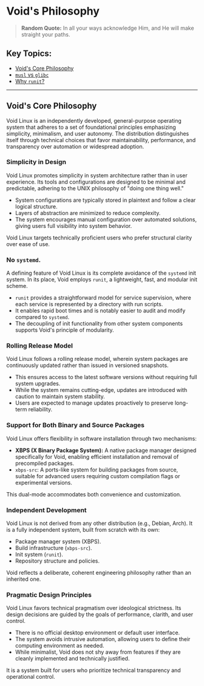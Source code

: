 # Void's Philosophy

> **Random Quote:** In all your ways acknowledge Him, and He will make straight your paths.

## Key Topics:

+ [Void's Core Philosophy](#voids-core-philosophy)
+ [`musl` vs `glibc`](#musl-vs-glibc)
+ [Why `runit`?](#why-runit)

---

## Void's Core Philosophy

Void Linux is an independently developed, general-purpose operating system that adheres to a set of foundational principles emphasizing simplicity, minimalism, and user autonomy. The distribution distinguishes itself through technical choices that favor maintainability, performance, and transparency over automation or widespread adoption.

### Simplicity in Design

Void Linux promotes simplicity in system architecture rather than in user experience. Its tools and configurations are designed to be minimal and predictable, adhering to the UNIX philosophy of "doing one thing well."

+ System configurations are typically stored in plaintext and follow a clear logical structure.
+ Layers of abstraction are minimized to reduce complexity.
+ The system encourages manual configuration over automated solutions, giving users full visibility into system behavior.

Void Linux targets technically proficient users who prefer structural clarity over ease of use.

### No `systemd`.

A defining feature of Void Linux is its complete avoidance of the `systemd` init system. In its place, Void employs `runit`, a lightweight, fast, and modular init scheme.

+ `runit` provides a straightforward model for service supervision, where each service is represented by a directory with run scripts.
+ It enables rapid boot times  and is notably easier to audit and modify compared to `systemd`.
+ The decoupling of init functionality from other system components supports Void's principle of modularity.

### Rolling Release Model

Void Linux follows a rolling release model, wherein system packages are continuously updated rather than issued in versioned snapshots.

+ This ensures access to the latest software versions without requiring full system upgrades.
+ While the system remains cutting-edge, updates are introduced with caution to maintain system stability.
+ Users are expected to manage updates proactively to preserve long-term reliability.

### Support for Both Binary and Source Packages

Void Linux offers flexibility in software installation through two mechanisms:

+ **XBPS (X Binary Package System):** A native package manager designed specifically for Void, enabling efficient installation and removal of precompiled packages.
+ `xbps-src`: A ports-like system for building packages from source, suitable for advanced users requiring custom compilation flags or experimental versions.

This dual-mode accommodates both convenience and customization.

### Independent Development

Void Linux is not derived from any other distribution (e.g., Debian, Arch). It is a fully independent system, built from scratch with its own:

+ Package manager system (XBPS).
+ Build infrastructure (`xbps-src`).
+ Init system (`runit`).
+ Repository structure and policies.

Void reflects a deliberate, coherent engineering philosophy rather than an inherited one.

### Pragmatic Design Principles

Void Linux favors technical pragmatism over ideological strictness. Its design decisions are guided by the goals of performance, clarith, and user control.

+ There is no official desktop environment or default user interface.
+ The system avoids intrusive automation, allowing users to define their computing environment as needed.
+ While minimalist, Void does not shy away from features if they are cleanly implemented and technically justified.

It is a system built for users who prioritize technical transparency and operational control.
